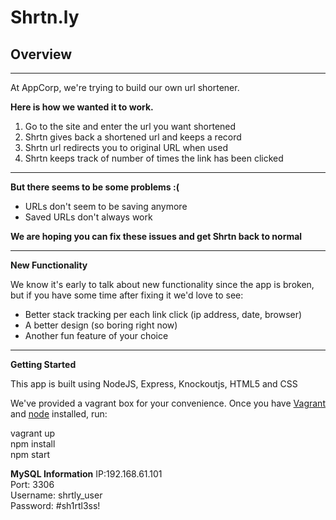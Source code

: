 Shrtn.ly
============
## Overview
***
At AppCorp, we're trying to build our own url shortener.

**Here is how we wanted it to work.**

1. Go to the site and enter the url you want shortened
2. Shrtn gives back a shortened url and keeps a record
3. Shrtn url redirects you to original URL when used
4. Shrtn keeps track of number of times the link has been clicked

***

**But there seems to be some problems :(**

* URLs don't seem to be saving anymore
* Saved URLs don't always work

**We are hoping you can fix these issues and get Shrtn back to normal**

***

**New Functionality**

We know it's early to talk about new functionality since the app is broken, but if you have some time after fixing it we'd love to see:

* Better stack tracking per each link click (ip address, date, browser)
* A better design (so boring right now)
* Another fun feature of your choice

***

**Getting Started**

This app is built using NodeJS, Express, Knockoutjs, HTML5 and CSS

We've provided a vagrant box for your convenience. Once you have [Vagrant](http://www.vagrantup.com/) and [node](http://nodejs.org/) installed, run:

vagrant up  
npm install  
npm start  

**MySQL Information**
IP:192.168.61.101  
Port: 3306  
Username: shrtly_user  
Password: #sh1rtl3ss!  